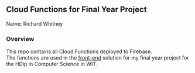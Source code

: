 ## Cloud Functions for Final Year Project
Name: Richard Whitney
### Overview
This repo contains all Cloud Functions deployed to Firebase.  
The functions are used in the [front-end](https://github.com/richardwhitney/lab-spa-react) solution for my final year project for the HDip in Computer Science in WIT. 
